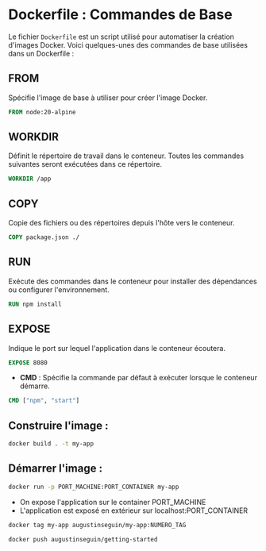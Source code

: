 # Dockerfile : Commandes de Base

Le fichier `Dockerfile` est un script utilisé pour automatiser la création d'images Docker. Voici quelques-unes des commandes de base utilisées dans un Dockerfile :

## **FROM** 
Spécifie l'image de base à utiliser pour créer l'image Docker.

```Dockerfile
FROM node:20-alpine
```

## **WORKDIR** 
Définit le répertoire de travail dans le conteneur. Toutes les commandes suivantes seront exécutées dans ce répertoire.

```Dockerfile
WORKDIR /app
```

## **COPY** 
Copie des fichiers ou des répertoires depuis l'hôte vers le conteneur.

```Dockerfile
COPY package.json ./
```

## **RUN** 
Exécute des commandes dans le conteneur pour installer des dépendances ou configurer l'environnement.

```Dockerfile
RUN npm install
```

## **EXPOSE** 
Indique le port sur lequel l'application dans le conteneur écoutera.

```Dockerfile
EXPOSE 8080
```

- **CMD** : Spécifie la commande par défaut à exécuter lorsque le conteneur démarre.

```Dockerfile
CMD ["npm", "start"]
```

## Construire l'image : 

```sh
docker build . -t my-app
```

## Démarrer l'image : 

```sh
docker run -p PORT_MACHINE:PORT_CONTAINER my-app 
```

- On expose l'application sur le container PORT_MACHINE
- L'application est exposé en extérieur sur localhost:PORT_CONTAINER


```sh
docker tag my-app augustinseguin/my-app:NUMERO_TAG
```

```sh
docker push augustinseguin/getting-started
```

